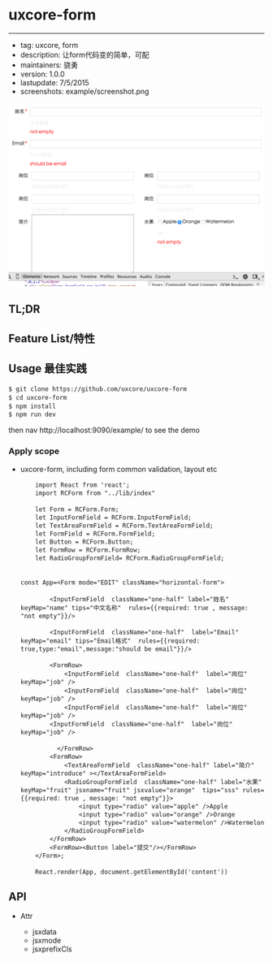 # uxcore-form

---

* tag: uxcore, form
* description: 让form代码变的简单，可配
* maintainers: 骁勇
* version: 1.0.0
* lastupdate: 7/5/2015
* screenshots: example/screenshot.png

![](example/screenshot.png)


## TL;DR



## Feature List/特性


## Usage 最佳实践

```sh
$ git clone https://github.com/uxcore/uxcore-form
$ cd uxcore-form
$ npm install
$ npm run dev
```

then nav http://localhost:9090/example/ to see the demo


### Apply scope

* uxcore-form, including form common validation, layout etc

    ```
        import React from 'react';
        import RCForm from "../lib/index"

        let Form = RCForm.Form;
        let InputFormField = RCForm.InputFormField;
        let TextAreaFormField = RCForm.TextAreaFormField;
        let FormField = RCForm.FormField;
        let Button = RCForm.Button;
        let FormRow = RCForm.FormRow;
        let RadioGroupFormField= RCForm.RadioGroupFormField;


    const App=<Form mode="EDIT" className="horizontal-form">
           
            <InputFormField  className="one-half" label="姓名"  keyMap="name" tips="中文名称"  rules={{required: true , message: "not empty"}}/>

            <InputFormField  className="one-half"  label="Email" keyMap="email" tips="Email格式"  rules={{required: true,type:"email",message:"should be email"}}/>
    
            <FormRow>
                <InputFormField  className="one-half"  label="岗位" keyMap="job" />
                <InputFormField  className="one-half"  label="岗位" keyMap="job" />
                <InputFormField  className="one-half"  label="岗位" keyMap="job" />
            <InputFormField  className="one-half"  label="岗位" keyMap="job" />

              </FormRow>
            <FormRow>
                <TextAreaFormField  className="one-half" label="简介" keyMap="introduce" ></TextAreaFormField>
                <RadioGroupFormField  className="one-half" label="水果" keyMap="fruit" jsxname="fruit" jsxvalue="orange"  tips="sss" rules={{required: true , message: "not empty"}}>
                    <input type="radio" value="apple" />Apple
                    <input type="radio" value="orange" />Orange
                    <input type="radio" value="watermelon" />Watermelon
                </RadioGroupFormField>
            </FormRow>
            <FormRow><Button label="提交"/></FormRow>
        </Form>;

        React.render(App, document.getElementById('content'))

    ```

## API

*  Attr

    * jsxdata
    * jsxmode
    * jsxprefixCls

